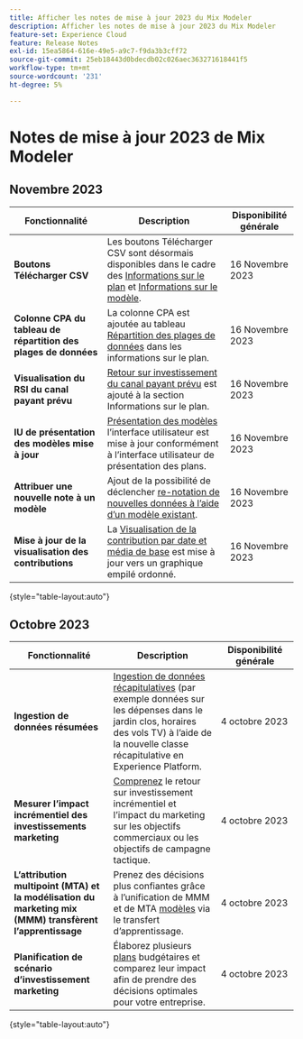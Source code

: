 ```yaml
---
title: Afficher les notes de mise à jour 2023 du Mix Modeler
description: Afficher les notes de mise à jour 2023 du Mix Modeler
feature-set: Experience Cloud
feature: Release Notes
exl-id: 15ea5864-616e-49e5-a9c7-f9da3b3cff72
source-git-commit: 25eb18443d0bdecdb02c026aec363271618441f5
workflow-type: tm+mt
source-wordcount: '231'
ht-degree: 5%

---
```


# Notes de mise à jour 2023 de Mix Modeler

## Novembre 2023


| Fonctionnalité | Description | Disponibilité générale |
|---|---|---|
| **Boutons Télécharger CSV** | Les boutons Télécharger CSV sont désormais disponibles dans le cadre des [Informations sur le plan](../plans/build.md) et [Informations sur le modèle](../models/insights.md#model-insights). | 16 Novembre 2023 |
| **Colonne CPA du tableau de répartition des plages de données** | La colonne CPA est ajoutée au tableau [Répartition des plages de données](../plans/build.md) dans les informations sur le plan. | 16 Novembre 2023 |
| **Visualisation du RSI du canal payant prévu** | [Retour sur investissement du canal payant prévu](../plans/build.md) est ajouté à la section Informations sur le plan. | 16 Novembre 2023 |
| **IU de présentation des modèles mise à jour** | [Présentation des modèles](../models/overview.md) l’interface utilisateur est mise à jour conformément à l’interface utilisateur de présentation des plans. | 16 Novembre 2023 |
| **Attribuer une nouvelle note à un modèle** | Ajout de la possibilité de déclencher [re-notation de nouvelles données à l’aide d’un modèle existant](../models/overview.md#re-score). | 16 Novembre 2023 |
| **Mise à jour de la visualisation des contributions** | La [Visualisation de la contribution par date et média de base](../models/insights.md#model-insights) est mise à jour vers un graphique empilé ordonné. | 16 Novembre 2023 |

{style="table-layout:auto"}


## Octobre 2023

| Fonctionnalité | Description | Disponibilité générale |
|---|---|---|
| **Ingestion de données résumées** | [Ingestion de données récapitulatives](../ingest-data/overview.md) (par exemple données sur les dépenses dans le jardin clos, horaires des vols TV) à l’aide de la nouvelle classe récapitulative en Experience Platform. | 4 octobre 2023 |
| **Mesurer l’impact incrémentiel des investissements marketing** | [Comprenez](../dashboard/overview.md) le retour sur investissement incrémentiel et l’impact du marketing sur les objectifs commerciaux ou les objectifs de campagne tactique. | 4 octobre 2023 |
| **L’attribution multipoint (MTA) et la modélisation du marketing mix (MMM) transfèrent l’apprentissage** | Prenez des décisions plus confiantes grâce à l’unification de MMM et de MTA [modèles](../models/overview.md) via le transfert d’apprentissage. | 4 octobre 2023 |
| **Planification de scénario d’investissement marketing** | Élaborez plusieurs [plans](../plans/overview.md) budgétaires et comparez leur impact afin de prendre des décisions optimales pour votre entreprise. | 4 octobre 2023 |

{style="table-layout:auto"}
